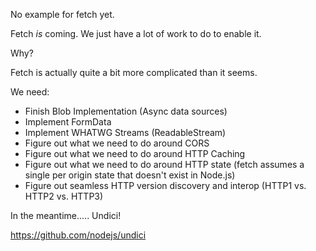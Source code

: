 No example for fetch yet.

Fetch *is* coming. We just have a lot of work to do to enable it.

Why?

Fetch is actually quite a bit more complicated than it seems.

We need:

* Finish Blob Implementation (Async data sources)
* Implement FormData
* Implement WHATWG Streams (ReadableStream)
* Figure out what we need to do around CORS
* Figure out what we need to do around HTTP Caching
* Figure out what we need to do around HTTP state (fetch assumes a single per origin state that doesn't exist in Node.js)
* Figure out seamless HTTP version discovery and interop (HTTP1 vs. HTTP2 vs. HTTP3)

In the meantime..... Undici!

https://github.com/nodejs/undici

